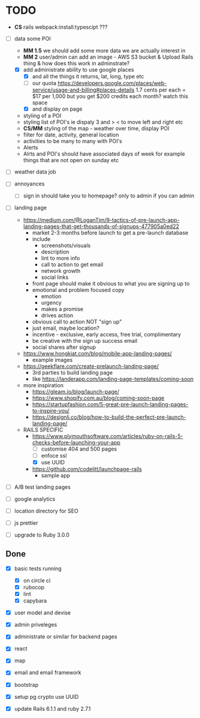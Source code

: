 # TODO

- **CS** rails webpack:install:typescipt ???
- [ ] data some POI
  - **MM 1.5** we should add some more data we are actually interest in
  - **MM 2** user/admin can add an image - AWS S3 bucket & Upload Rails thing &
    how does this work in adminstrate?
  - [X] add administrate ability to use google places
    - [X] and all the things it returns, lat, long, type etc
    - [ ] our quota
      https://developers.google.com/places/web-service/usage-and-billing#places-details
      1.7 cents per each = $17 per 1,000
      but you get $200 credits each month?
      watch this space
    - [X] and display on page
  - styling of a POI
  - styling list of POI's ie dispaly 3 and > < to move left and right etc
  - **CS/MM** styling of the map - weather over time, display POI
  - filter for date, activity, general location
  - activities to be many to many with POI's
  - Alerts
  - Alrts and POI's should have associated days of week for example things that are not open on sunday etc
- [ ] weather data job
- [ ] annoyances
  - [ ] sign in should take you to homepage? only to admin if you can admin
- [ ] landing page
  - https://medium.com/@LoganTjm/9-tactics-of-pre-launch-app-landing-pages-that-get-thousands-of-signups-477905a0ed22
    - market 2-3 months before launch to get a pre-launch database
    - include
      - screenshots/visuals
      - description
      - lint to more info
      - call to action to get email
      - network growth
      - social links
    - front page should make it obvious to what you are signing up to
    - emotional and problem focused copy
      - emotion
      - urgency
      - makes a promise
      - drives action
    - obvious call to action NOT "sign up"
    - just email, maybe location?
    - incentive - exclusive, early access, free trial, complimentary
    - be creative with the sign up success email
    - social shares after signup
  - https://www.hongkiat.com/blog/mobile-app-landing-pages/
    - example images
  - https://geekflare.com/create-prelaunch-landing-page/
    - 3rd parties to build landing page
    - like https://landerapp.com/landing-page-templates/coming-soon
  - more inspiration
    - https://gleam.io/blog/launch-page/
    - https://www.shopify.com.au/blog/coming-soon-page
    - https://startupfashion.com/5-great-pre-launch-landing-pages-to-inspire-you/
    - https://designli.co/blog/how-to-build-the-perfect-pre-launch-landing-page/
  - RAILS SPECIFIC
    - https://www.plymouthsoftware.com/articles/ruby-on-rails-5-checks-before-launching-your-app
      - [ ] customise 404 and 500 pages
      - [ ] enfoce ssl
      - [x] use UUID
    - https://github.com/codelitt/launchpage-rails
      - sample app

- [ ] A/B test landing pages
- [ ] google analytics
- [ ] location directory for SEO
- [ ] js prettier
- [ ] upgrade to Ruby 3.0.0

## Done

- [x] basic tests running
  - [x] on circle ci
  - [x] rubocop
  - [x] lint
  - [x] capybara
- [x] user model and devise
- [x] admin priveleges
- [x] administrate or similar for backend pages
- [x] react
- [x] map
- [x] email and email framework
- [x] bootstrap
- [x] setup pg crypto use UUID
- [x] update Rails 6.1.1 and ruby 2.7.1


